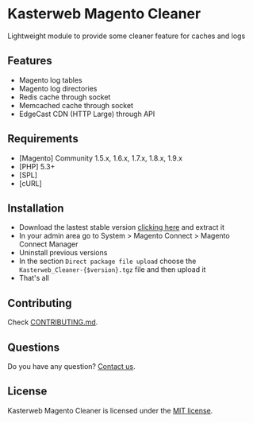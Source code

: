# Kasterweb Magento Cleaner
Lightweight module to provide some cleaner feature for caches and logs

## Features
- Magento log tables
- Magento log directories
- Redis cache through socket
- Memcached cache through socket
- EdgeCast CDN (HTTP Large) through API

## Requirements
- [Magento] Community 1.5.x, 1.6.x, 1.7.x, 1.8.x, 1.9.x
- [PHP] 5.3+
- [SPL]
- [cURL]

## Installation
- Download the lastest stable version [clicking here](https://github.com/kasterweb/kasterweb-magento-cleaner/archive/master.zip) and extract it
- In your admin area go to System > Magento Connect > Magento Connect Manager
- Uninstall previous versions
- In the section `Direct package file upload` choose the `Kasterweb_Cleaner-{$version}.tgz` file and then upload it
- That's all

## Contributing
Check [CONTRIBUTING.md](https://github.com/kasterweb/kasterweb-magento-cleaner/blob/master/CONTRIBUTING.md).

## Questions
Do you have any question? [Contact us](http://www.kasterweb.com.br).

## License
Kasterweb Magento Cleaner is licensed under the [MIT license](https://github.com/kasterweb/kasterweb-magento-cleaner/blob/master/LICENSE).
